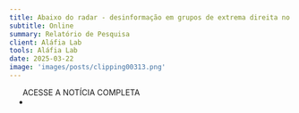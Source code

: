```yaml
---
title: Abaixo do radar - desinformação em grupos de extrema direita no WhatsApp e no Telegram nas Eleições 2024
subtitle: Online
summary: Relatório de Pesquisa
client: Aláfia Lab
tools: Aláfia Lab
date: 2025-03-22
image: 'images/posts/clipping00313.png'
---
```


<div class="post__share"><ul class="share__list list-reset">ACESSE A NOTÍCIA COMPLETA<li class="share__item" style="margin-left: 10px"><a class="share__link share__facebook" style="background: #fa5657" href="https://alafialab.org/projeto/desinformacao-mensageria/" title="Link" rel="nofolow"><i class="fa-solid fa-link"></i></a></li></ul></div>
<!-- <div class="gallery-box"><div class="gallery"><img src="/clipping/images/example-1.jpg" loading="lazy" alt="Project"><img src="/clipping/images/example-2.jpg" loading="lazy" alt="Project"></div><em>Gallery / <a href="https://www.freepik.com/" target="_blank">Freepic</a></em></div> -->
